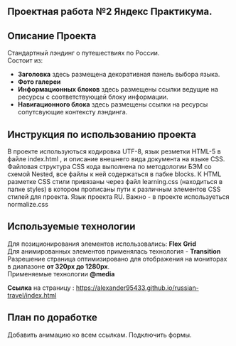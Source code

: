 ## Проектная работа №2 Яндекс Практикума.


## Описание Проекта
Стандартный лэндинг о путешествиях по России.  
Состоит из:
- **Заголовка** здесь размещена декоративная панель выбора языка.  
- **Фото галереи** 
- **Информационных блоков** здесь размещены ссылки ведущие на ресурсы с соответствующей блоку информации. 
- **Навигационного блока** здесь размещены ссылки на ресурсы сопутсвующие контексту лэндинга.
## Инструкция по использованию проекта
В проекте используються кодировка UTF-8, язык резметки HTML-5 в файле index.html , и описание внешнего вида документа на языке CSS.
Файловая структура CSS кода выполнена по методологии БЭМ со схемой Nested, все файлы к ней содержаться в пабке blocks.
К HTML разметке CSS стили привязаны через файл learning.css (находиться в папке styles) в котором прописаны пути к различным элементов CSS стилей для проекта. Язык проекта RU.
Важно - в проекте используеться normalize.css
## Используемые технологии
Для позиционирования элементов использовались: **Flex** **Grid**      
Для анимированных элементов применялась технология - **Transition**    
Разрешение страница оптимизировано для отображения на мониторах в диапазоне **от 320px до 1280px**.  
Применяемые технологии **@media**

**Ссылка** на страницу : https://alexander95433.github.io/russian-travel/index.html
## План по доработке
Добавить анимацию ко всем ссылкам. 
Подключить формы.


